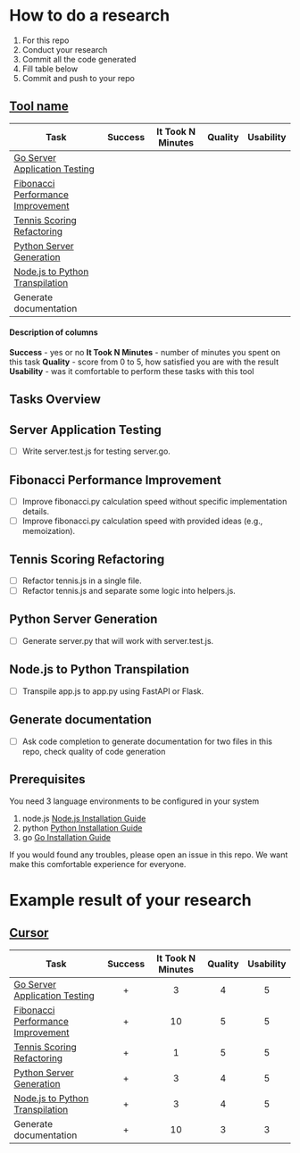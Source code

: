 # How to do a research
1. For this repo
2. Conduct your research
3. Commit all the code generated
4. Fill table below
5. Commit and push to your repo

## [Tool name](https://link.to.the.tool)

| Task                                                      | Success | It Took N Minutes | Quality | Usability |
|-----------------------------------------------------------|:-------:|:-----------------:|:-------:|:---------:|
| [Go Server Application Testing](tests-for-code/README.md) |         |                   |         |           |
| [Fibonacci Performance Improvement](improve/README.md)    |         |                   |         |           |
| [Tennis Scoring Refactoring](refactoring/README.md)       |         |                   |         |           |
| [Python Server Generation](code-for-test/README.md)       |         |                   |         |           |
| [Node.js to Python Transpilation](transpile/README.md)    |         |                   |         |           |
| Generate documentation                                    |         |                   |         |           |




#### Description of columns
**Success** - yes or no
**It Took N Minutes** - number of minutes you spent on this task
**Quality** - score from 0 to 5, how satisfied you are with the result
**Usability** - was it comfortable to perform these tasks with this tool

## Tasks Overview
## Server Application Testing
- [ ] Write server.test.js for testing server.go.

## Fibonacci Performance Improvement
- [ ] Improve fibonacci.py calculation speed without specific implementation details.
- [ ] Improve fibonacci.py calculation speed with provided ideas (e.g., memoization).

## Tennis Scoring Refactoring
- [ ] Refactor tennis.js in a single file.
- [ ] Refactor tennis.js and separate some logic into helpers.js.

## Python Server Generation
- [ ] Generate server.py that will work with server.test.js.

## Node.js to Python Transpilation
- [ ] Transpile app.js to app.py using FastAPI or Flask.

## Generate documentation
- [ ] Ask code completion to generate documentation for two files in this repo, check quality of code generation 


## Prerequisites

You need 3 language environments to be configured in your system
1. node.js [Node.js Installation Guide](https://nodejs.org/en/learn/getting-started/how-to-install-nodejs)
2. python [Python Installation Guide](https://www.python.org/downloads/)
3. go [Go Installation Guide](https://go.dev/doc/install)

If you would found any troubles, please open an issue in this repo. We want make this comfortable experience for everyone.



# Example result of your research

## [Cursor](https://cursor.sh)

| Task                                                      | Success | It Took N Minutes | Quality | Usability |
|-----------------------------------------------------------|:-------:|:-----------------:|:-------:|:---------:|
| [Go Server Application Testing](tests-for-code/README.md) |  +      |        3           |   4     |    5     |
| [Fibonacci Performance Improvement](improve/README.md)    |  +      |        10          |   5     |    5     |
| [Tennis Scoring Refactoring](refactoring/README.md)       |  +      |        1           |   5     |    5     |
| [Python Server Generation](code-for-test/README.md)       |  +      |        3           |   4     |    5     |
| [Node.js to Python Transpilation](transpile/README.md)    |  +      |        3           |   4     |    5     |
| Generate documentation                                    |  +      |        10          |   3     |    3     |

